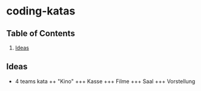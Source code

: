 # coding-katas

## Table of Contents
1. [Ideas](#ideas)

## Ideas
+ 4 teams kata
++ "Kino"
+++ Kasse
+++ Filme
+++ Saal
+++ Vorstellung
